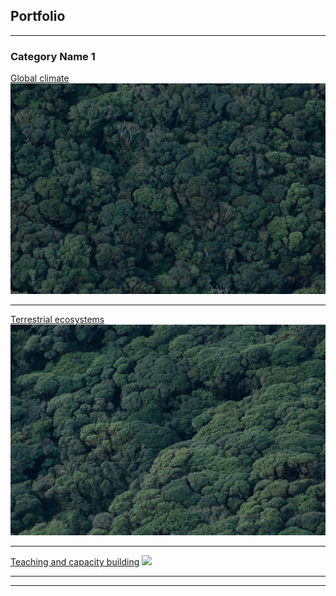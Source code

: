 ## Portfolio

---

### Category Name 1 

[Global climate](/sample_page)
<img src="images/DSC_0885.jpg?raw=true"/>

---
[Terrestrial ecosystems](/pdf/sample_presentation.pdf)
<img src="images/DSC_0886.jpg?raw=true"/>

---
[Teaching and capacity building](http://example.com/)
<img src="images/dummy_thumbnail.jpg?raw=true"/>

---



---
<!-- Remove above link if you don't want to attibute -->
